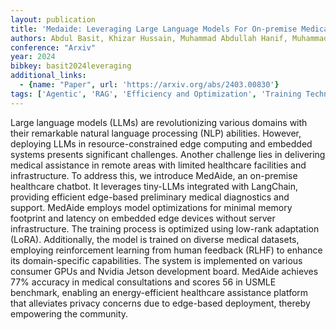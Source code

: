 ```yaml
---
layout: publication
title: 'Medaide: Leveraging Large Language Models For On-premise Medical Assistance On Edge Devices'
authors: Abdul Basit, Khizar Hussain, Muhammad Abdullah Hanif, Muhammad Shafique
conference: "Arxiv"
year: 2024
bibkey: basit2024leveraging
additional_links:
  - {name: "Paper", url: 'https://arxiv.org/abs/2403.00830'}
tags: ['Agentic', 'RAG', 'Efficiency and Optimization', 'Training Techniques', 'Tools', 'Fine-Tuning', 'Reinforcement Learning']
---
```

Large language models (LLMs) are revolutionizing various domains with their
remarkable natural language processing (NLP) abilities. However, deploying LLMs
in resource-constrained edge computing and embedded systems presents
significant challenges. Another challenge lies in delivering medical assistance
in remote areas with limited healthcare facilities and infrastructure. To
address this, we introduce MedAide, an on-premise healthcare chatbot. It
leverages tiny-LLMs integrated with LangChain, providing efficient edge-based
preliminary medical diagnostics and support. MedAide employs model
optimizations for minimal memory footprint and latency on embedded edge devices
without server infrastructure. The training process is optimized using low-rank
adaptation (LoRA). Additionally, the model is trained on diverse medical
datasets, employing reinforcement learning from human feedback (RLHF) to
enhance its domain-specific capabilities. The system is implemented on various
consumer GPUs and Nvidia Jetson development board. MedAide achieves 77%
accuracy in medical consultations and scores 56 in USMLE benchmark, enabling an
energy-efficient healthcare assistance platform that alleviates privacy
concerns due to edge-based deployment, thereby empowering the community.
